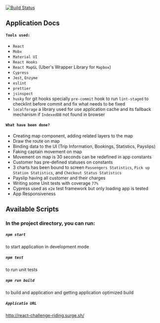 [![Build Status](https://travis-ci.com/abdelhay90/react-challenge.svg?token=u243kVU7psJjfYSkHAJK&branch=master)](https://travis-ci.com/abdelhay90/react-challenge)

## Application Docs

#### `Tools used:`

- `React`
- `Mobx`
- `Material UI`
- `React Hooks`
- `React MapGL` (Uber's Wrapper Library for `Mapbox`)
- `Cypress`
- `Jest`, `Enzyme`
- `eslint`
- `prettier`
- `jsinspect`
- `husky` for git hooks specially `pre-commit` hook to run `lint-staged` to checklint before commit and fix what needs to be fixed
- `localforage` a library used for use application cache and its fallback mechanism if `IndexedDB` not found in browser

#### `What have been done?`

- Creating map component, adding related layers to the map
- Draw the route on map
- Binding data to the UI (Trip Information, Bookings, Statistics, Payslips)
- Faking captain movement on map
- Movement on map is 30 seconds can be redefined in app constants
- Customer has pre-defined statuses on constants
- 3 charts has been bound to screen `Passengers Statistics`, `Pick up Station Statistics`, and `Checkout Status Statistics`
- Payslip having all customer and their charges
- Writing some Unit tests with coverage `77%`
- Cypress used as `e2e` test framework but only loading app is tested
- App Responsiveness

## Available Scripts

### In the project directory, you can run:

##### `npm start`

to start application in development mode

##### `npm test`

to run unit tests

##### `npm run build`

to build and application and getting application optimized build

##### `Applicatio URL`

http://react-challenge-riding.surge.sh/
